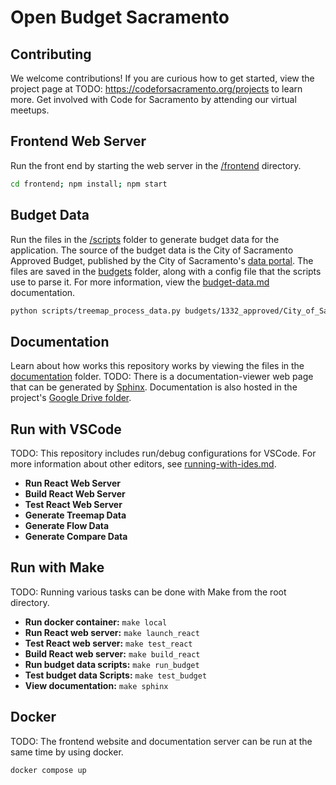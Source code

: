 # Open Budget Sacramento

## Contributing
We welcome contributions! If you are curious how to get started, view the project page at TODO: https://codeforsacramento.org/projects to learn more. Get involved with Code for Sacramento by attending our virtual meetups.

## Frontend Web Server
Run the front end by starting the web server in the [/frontend](/frontend) directory.
```sh
cd frontend; npm install; npm start
```

## Budget Data
Run the files in the [/scripts](/scripts/) folder to generate budget data for the application. The source of the budget data is the City of Sacramento Approved Budget, published by the City of Sacramento's [data portal](https://data.cityofsacramento.org/search?tags=Budget%20%26%20Finance). The files are saved in the [budgets](/budgets/) folder, along with a config file that the scripts use to parse it. For more information, view the [budget-data.md](/documentation/budget-data.md) documentation.
```sh
python scripts/treemap_process_data.py budgets/1332_approved/City_of_Sacramento_Approved_Budgets.csv budgets/1322_approved/config.json
```

## Documentation
Learn about how works this repository works by viewing the files in the [documentation](/documentation/) folder. TODO: There is a documentation-viewer web page that can be generated by [Sphinx](https://www.sphinx-doc.org). Documentation is also hosted in the project's [Google Drive folder](https://drive.google.com/drive/folders/1O--DF8uJg1zsLov4FeJALKlHqDGwHdR2?usp=sharing).

## Run with VSCode
TODO: This repository includes run/debug configurations for VSCode. For more information about other editors, see [running-with-ides.md](documentation/running-with-ides.md).
* **Run React Web Server**
* **Build React Web Server**
* **Test React Web Server**
* **Generate Treemap Data**
* **Generate Flow Data**
* **Generate Compare Data**

## Run with Make
TODO: Running various tasks can be done with Make from the root directory.
* **Run docker container:** ```make local```
* **Run React web server:** ```make launch_react```
* **Test React web server:** ```make test_react```
* **Build React web server:** ```make build_react```
* **Run budget data scripts:** ```make run_budget```
* **Test budget data Scripts:** ```make test_budget```
* **View documentation:** ```make sphinx```

## Docker
TODO: The frontend website and documentation server can be run at the same time by using docker.
```sh
docker compose up
```
